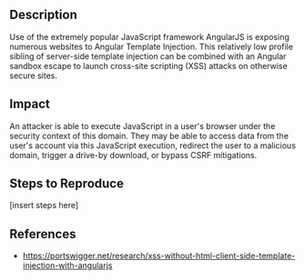 ## Description
Use of the extremely popular JavaScript framework AngularJS is exposing numerous websites to Angular Template Injection. This relatively low profile sibling of server-side template injection can be combined with an Angular sandbox escape to launch cross-site scripting (XSS) attacks on otherwise secure sites.

## Impact
An attacker is able to execute JavaScript in a user's browser under the security context of this domain. They may be able to access data from the user's account via this JavaScript execution, redirect the user to a malicious domain, trigger a drive-by download, or bypass CSRF mitigations.

## Steps to Reproduce
[insert steps here]

## References
- https://portswigger.net/research/xss-without-html-client-side-template-injection-with-angularjs
